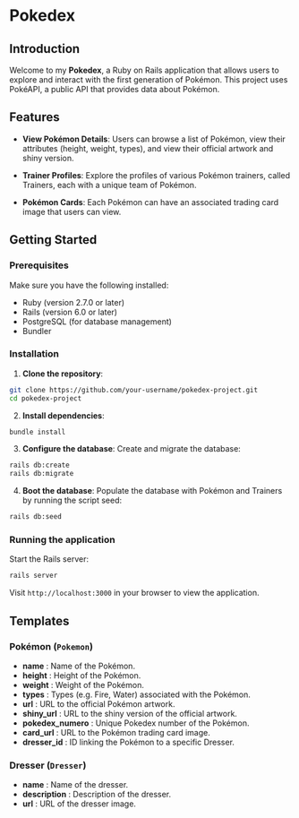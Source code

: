 # Pokedex

## Introduction

Welcome to my **Pokedex**, a Ruby on Rails application that allows users to explore and interact with the first generation of Pokémon. This project uses PokéAPI, a public API that provides data about Pokémon.

## Features

- **View Pokémon Details**: Users can browse a list of Pokémon, view their attributes (height, weight, types), and view their official artwork and shiny version.

- **Trainer Profiles**: Explore the profiles of various Pokémon trainers, called Trainers, each with a unique team of Pokémon.

- **Pokémon Cards**: Each Pokémon can have an associated trading card image that users can view.

## Getting Started

### Prerequisites

Make sure you have the following installed:

- Ruby (version 2.7.0 or later)
- Rails (version 6.0 or later)
- PostgreSQL (for database management)
- Bundler

### Installation

1. **Clone the repository**:
```bash
git clone https://github.com/your-username/pokedex-project.git
cd pokedex-project
```

2. **Install dependencies**:
```bash
bundle install
```

3. **Configure the database**:
Create and migrate the database:
```bash
rails db:create
rails db:migrate
```

4. **Boot the database**:
Populate the database with Pokémon and Trainers by running the script seed:
```bash
rails db:seed
```

### Running the application

Start the Rails server:
```bash
rails server
```

Visit `http://localhost:3000` in your browser to view the application.

## Templates

### Pokémon (`Pokemon`)
- **name** : Name of the Pokémon.
- **height** : Height of the Pokémon.
- **weight** : Weight of the Pokémon.
- **types** : Types (e.g. Fire, Water) associated with the Pokémon.
- **url** : URL to the official Pokémon artwork.
- **shiny_url** : URL to the shiny version of the official artwork.
- **pokedex_numero** : Unique Pokedex number of the Pokémon.
- **card_url** : URL to the Pokémon trading card image.
- **dresser_id** : ID linking the Pokémon to a specific Dresser.

### Dresser (`Dresser`)
- **name** : Name of the dresser.
- **description** : Description of the dresser.
- **url** : URL of the dresser image.
